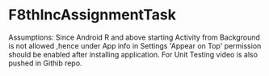 # F8thIncAssignmentTask
Assumptions:
Since Android R and above starting Activity from Background is not allowed ,hence under App info in Settings 'Appear on Top' permission should be enabled after installing application.
For Unit Testing video is also pushed in Githib repo.
